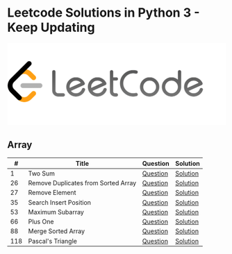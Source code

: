 # Leetcode Solutions in Python 3 - Keep Updating
![leetcode](https://github.com/JuntaoDong/Leetcode/blob/master/leetcode.png)
## Array
| # | Title | Question | Solution |
| - | ----- | -------- | -------- |
| 1 | Two Sum | [Question](https://leetcode.com/problems/two-sum/) | [Solution](https://github.com/JuntaoDong/Leetcode/blob/master/python%203/two_sum.py)|
| 26 | Remove Duplicates from Sorted Array | [Question](https://leetcode.com/problems/remove-duplicates-from-sorted-array/) | [Solution](https://github.com/JuntaoDong/Leetcode/blob/master/python%203/remove_duplicates_from_sorted_array.py)|
| 27 | Remove Element | [Question](https://leetcode.com/problems/remove-element/) | [Solution](https://github.com/JuntaoDong/Leetcode/blob/master/python%203/remove_element.py)|
| 35 | Search Insert Position | [Question](https://leetcode.com/problems/search-insert-position/) | [Solution](https://github.com/JuntaoDong/Leetcode/blob/master/python%203/search_insert_position.py)|
| 53 | Maximum Subarray | [Question](https://leetcode.com/problems/maximum-subarray/) | [Solution](https://github.com/JuntaoDong/Leetcode/blob/master/python%203/maximum_subarray.py)|
| 66 | Plus One | [Question](https://leetcode.com/problems/plus-one/) | [Solution](https://github.com/JuntaoDong/Leetcode/blob/master/python%203/plus_one.py)|
| 88 | Merge Sorted Array | [Question](https://leetcode.com/problems/merge-sorted-array/) | [Solution](https://github.com/JuntaoDong/Leetcode/blob/master/python%203/merge_sorted_array.py)|
| 118 | Pascal's Triangle | [Question](https://leetcode.com/problems/pascals-triangle/) | [Solution](https://github.com/JuntaoDong/Leetcode/blob/master/python%203/pascals_triangle.py)|